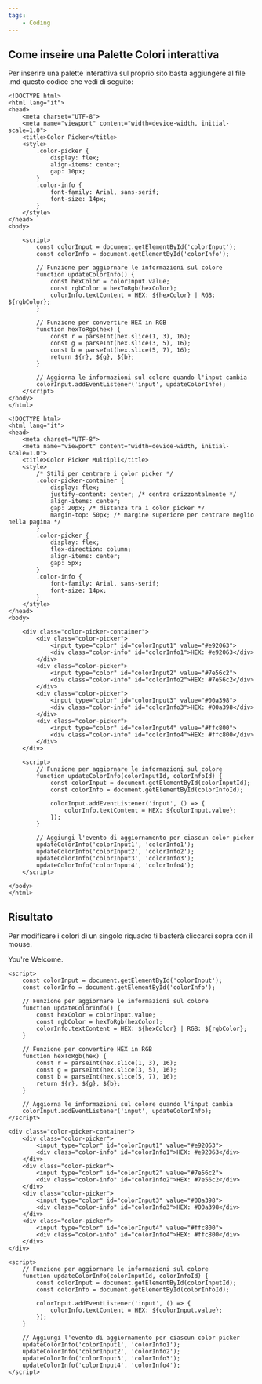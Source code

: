 ```yaml
---
tags:
    - Coding
---
```


## Come inseire una Palette Colori interattiva

Per inserire una palette interattiva sul proprio sito basta aggiungere al file .md questo codice che vedi di seguito:

```
<!DOCTYPE html>
<html lang="it">
<head>
    <meta charset="UTF-8">
    <meta name="viewport" content="width=device-width, initial-scale=1.0">
    <title>Color Picker</title>
    <style>
        .color-picker {
            display: flex;
            align-items: center;
            gap: 10px;
        }
        .color-info {
            font-family: Arial, sans-serif;
            font-size: 14px;
        }
    </style>
</head>
<body>

    <script>
        const colorInput = document.getElementById('colorInput');
        const colorInfo = document.getElementById('colorInfo');

        // Funzione per aggiornare le informazioni sul colore
        function updateColorInfo() {
            const hexColor = colorInput.value;
            const rgbColor = hexToRgb(hexColor);
            colorInfo.textContent = HEX: ${hexColor} | RGB: ${rgbColor};
        }

        // Funzione per convertire HEX in RGB
        function hexToRgb(hex) {
            const r = parseInt(hex.slice(1, 3), 16);
            const g = parseInt(hex.slice(3, 5), 16);
            const b = parseInt(hex.slice(5, 7), 16);
            return ${r}, ${g}, ${b};
        }

        // Aggiorna le informazioni sul colore quando l'input cambia
        colorInput.addEventListener('input', updateColorInfo);
    </script>
</body>
</html>

<!DOCTYPE html>
<html lang="it">
<head>
    <meta charset="UTF-8">
    <meta name="viewport" content="width=device-width, initial-scale=1.0">
    <title>Color Picker Multipli</title>
    <style>
        /* Stili per centrare i color picker */
        .color-picker-container {
            display: flex;
            justify-content: center; /* centra orizzontalmente */
            align-items: center;
            gap: 20px; /* distanza tra i color picker */
            margin-top: 50px; /* margine superiore per centrare meglio nella pagina */
        }
        .color-picker {
            display: flex;
            flex-direction: column;
            align-items: center;
            gap: 5px;
        }
        .color-info {
            font-family: Arial, sans-serif;
            font-size: 14px;
        }
    </style>
</head>
<body>

    <div class="color-picker-container">
        <div class="color-picker">
            <input type="color" id="colorInput1" value="#e92063">
            <div class="color-info" id="colorInfo1">HEX: #e92063</div>
        </div>
        <div class="color-picker">
            <input type="color" id="colorInput2" value="#7e56c2">
            <div class="color-info" id="colorInfo2">HEX: #7e56c2</div>
        </div>
        <div class="color-picker">
            <input type="color" id="colorInput3" value="#00a398">
            <div class="color-info" id="colorInfo3">HEX: #00a398</div>
        </div>
        <div class="color-picker">
            <input type="color" id="colorInput4" value="#ffc800">
            <div class="color-info" id="colorInfo4">HEX: #ffc800</div>
        </div>
    </div>

    <script>
        // Funzione per aggiornare le informazioni sul colore
        function updateColorInfo(colorInputId, colorInfoId) {
            const colorInput = document.getElementById(colorInputId);
            const colorInfo = document.getElementById(colorInfoId);

            colorInput.addEventListener('input', () => {
                colorInfo.textContent = HEX: ${colorInput.value};
            });
        }

        // Aggiungi l'evento di aggiornamento per ciascun color picker
        updateColorInfo('colorInput1', 'colorInfo1');
        updateColorInfo('colorInput2', 'colorInfo2');
        updateColorInfo('colorInput3', 'colorInfo3');
        updateColorInfo('colorInput4', 'colorInfo4');
    </script>

</body>
</html>
```

## Risultato

Per modificare i colori di un singolo riquadro ti basterà cliccarci sopra con il mouse.

You're Welcome.

<!DOCTYPE html>
<html lang="it">
<head>
    <meta charset="UTF-8">
    <meta name="viewport" content="width=device-width, initial-scale=1.0">
    <title>Color Picker</title>
    <style>
        .color-picker {
            display: flex;
            align-items: center;
            gap: 10px;
        }
        .color-info {
            font-family: Arial, sans-serif;
            font-size: 14px;
        }
    </style>
</head>
<body>

    <script>
        const colorInput = document.getElementById('colorInput');
        const colorInfo = document.getElementById('colorInfo');

        // Funzione per aggiornare le informazioni sul colore
        function updateColorInfo() {
            const hexColor = colorInput.value;
            const rgbColor = hexToRgb(hexColor);
            colorInfo.textContent = HEX: ${hexColor} | RGB: ${rgbColor};
        }

        // Funzione per convertire HEX in RGB
        function hexToRgb(hex) {
            const r = parseInt(hex.slice(1, 3), 16);
            const g = parseInt(hex.slice(3, 5), 16);
            const b = parseInt(hex.slice(5, 7), 16);
            return ${r}, ${g}, ${b};
        }

        // Aggiorna le informazioni sul colore quando l'input cambia
        colorInput.addEventListener('input', updateColorInfo);
    </script>
</body>
</html>

<!DOCTYPE html>
<html lang="it">
<head>
    <meta charset="UTF-8">
    <meta name="viewport" content="width=device-width, initial-scale=1.0">
    <title>Color Picker Multipli</title>
    <style>
        /* Stili per centrare i color picker */
        .color-picker-container {
            display: flex;
            justify-content: center; /* centra orizzontalmente */
            align-items: center;
            gap: 20px; /* distanza tra i color picker */
            margin-top: 50px; /* margine superiore per centrare meglio nella pagina */
        }
        .color-picker {
            display: flex;
            flex-direction: column;
            align-items: center;
            gap: 5px;
        }
        .color-info {
            font-family: Arial, sans-serif;
            font-size: 14px;
        }
    </style>
</head>
<body>

    <div class="color-picker-container">
        <div class="color-picker">
            <input type="color" id="colorInput1" value="#e92063">
            <div class="color-info" id="colorInfo1">HEX: #e92063</div>
        </div>
        <div class="color-picker">
            <input type="color" id="colorInput2" value="#7e56c2">
            <div class="color-info" id="colorInfo2">HEX: #7e56c2</div>
        </div>
        <div class="color-picker">
            <input type="color" id="colorInput3" value="#00a398">
            <div class="color-info" id="colorInfo3">HEX: #00a398</div>
        </div>
        <div class="color-picker">
            <input type="color" id="colorInput4" value="#ffc800">
            <div class="color-info" id="colorInfo4">HEX: #ffc800</div>
        </div>
    </div>

    <script>
        // Funzione per aggiornare le informazioni sul colore
        function updateColorInfo(colorInputId, colorInfoId) {
            const colorInput = document.getElementById(colorInputId);
            const colorInfo = document.getElementById(colorInfoId);

            colorInput.addEventListener('input', () => {
                colorInfo.textContent = HEX: ${colorInput.value};
            });
        }

        // Aggiungi l'evento di aggiornamento per ciascun color picker
        updateColorInfo('colorInput1', 'colorInfo1');
        updateColorInfo('colorInput2', 'colorInfo2');
        updateColorInfo('colorInput3', 'colorInfo3');
        updateColorInfo('colorInput4', 'colorInfo4');
    </script>

</body>
</html>